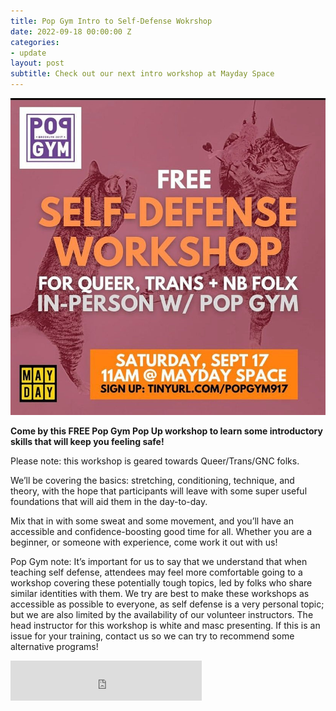 ```yaml
---
title: Pop Gym Intro to Self-Defense Wokrshop 
date: 2022-09-18 00:00:00 Z
categories:
- update
layout: post
subtitle: Check out our next intro workshop at Mayday Space
---
```


![Pop Gym at Mayday](/assets/popgymmaydayflyer.jpeg)

**Come by this FREE Pop Gym Pop Up workshop to learn some introductory skills that will keep you feeling safe!**

Please note: this workshop is geared towards Queer/Trans/GNC folks.

We’ll be covering the basics: stretching, conditioning, technique, and theory, with the hope that participants will leave with some super useful foundations that will aid them in the day-to-day.

Mix that in with some sweat and some movement, and you’ll have an accessible and confidence-boosting good time for all. Whether you are a beginner, or someone with experience, come work it out with us!

Pop Gym note: It’s important for us to say that we understand that when teaching self defense, attendees may feel more comfortable going to a workshop covering these potentially tough topics, led by folks who share similar identities with them. We try are best to make these workshops as accessible as possible to everyone, as self defense is a very personal topic; but we are also limited by the availability of our volunteer instructors. The head instructor for this workshop is white and masc presenting. If this is an issue for your training, contact us so we can try to recommend some alternative programs!

<iframe src="https://withfriends.co/pop_gym/embed/raw:kind=Join" width="306" height="64" frameborder="0"></iframe>
